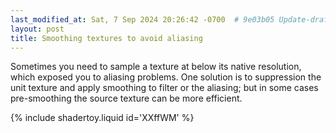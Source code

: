 ```yaml
---
last_modified_at: Sat, 7 Sep 2024 20:26:42 -0700  # 9e03b05 Update-drafts
layout: post
title: Smoothing textures to avoid aliasing
---
```

Sometimes you need to sample a texture at below its native resolution,
which exposed you to aliasing problems.  One solution is to suppression
the unit texture and apply smoothing to filter or the aliasing; but in
some cases pre-smoothing the source texture can be more efficient.

{% include shadertoy.liquid id='XXffWM' %}
